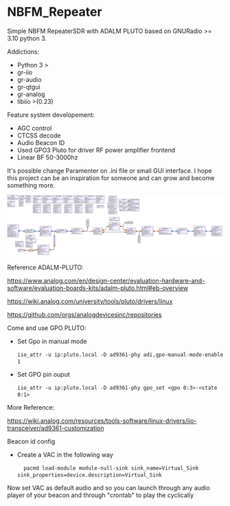 # NBFM_Repeater
Simple NBFM RepeaterSDR with ADALM PLUTO based on GNURadio >= 3.10 python 3.

Addictions:
- Python 3 >
- gr-iio
- gr-audio
- gr-qtgui
- gr-analog
- libiio >(0.23)

Feature system developement:
- AGC control
- CTCSS decode
- Audio Beacon ID
- Used GPO3 Pluto for driver RF power amplifier frontend
- Linear BF 50-3000hz

It's possible change Paramenter on .ini file or small GUI interface.
I hope this project can be an inspiration for someone and can grow and become something more.

![alt text](https://github.com/lucamarche-iz1mlt/NBFM_Repeater/blob/main/Image/NBFM_Repeater%20GNUR%20diagram.jpg)

Reference ADALM-PLUTO:

https://www.analog.com/en/design-center/evaluation-hardware-and-software/evaluation-boards-kits/adalm-pluto.html#eb-overview

https://wiki.analog.com/university/tools/pluto/drivers/linux

https://github.com/orgs/analogdevicesinc/repositories

Come and use GPO PLUTO:

-	Set Gpo in manual mode
		
		iio_attr -u ip:pluto.local -D ad9361-phy adi,gpo-manual-mode-enable 1
		
-	Set GPO pin ouput

		iio_attr -u ip:pluto.local -D ad9361-phy gpo_set <gpo 0:3>-<state 0:1>
		
More Reference:

https://wiki.analog.com/resources/tools-software/linux-drivers/iio-transceiver/ad9361-customization


Beacon id config

- Create a VAC in the following way

		pacmd load-module module-null-sink sink_name=Virtual_Sink sink_properties=device.description=Virtual_Sink
		
Now set VAC as default audio and so you can launch through any audio player of your beacon and through "crontab" to play the cyclically
